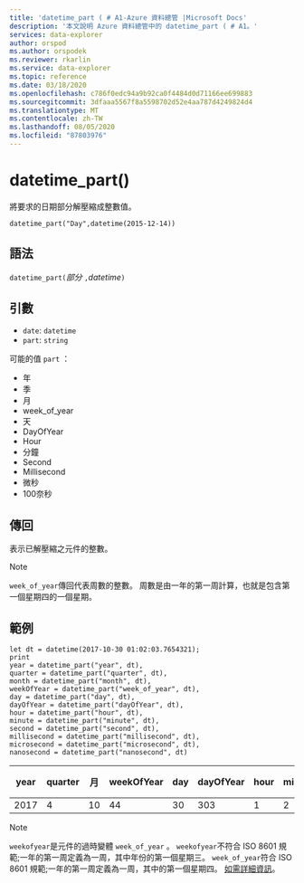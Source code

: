 ```yaml
---
title: 'datetime_part ( # A1-Azure 資料總管 |Microsoft Docs'
description: '本文說明 Azure 資料總管中的 datetime_part ( # A1。'
services: data-explorer
author: orspod
ms.author: orspodek
ms.reviewer: rkarlin
ms.service: data-explorer
ms.topic: reference
ms.date: 03/18/2020
ms.openlocfilehash: c786f0edc94a9b92ca0f4484d0d71166ee699883
ms.sourcegitcommit: 3dfaaa5567f8a5598702d52e4aa787d4249824d4
ms.translationtype: MT
ms.contentlocale: zh-TW
ms.lasthandoff: 08/05/2020
ms.locfileid: "87803976"
---
```

# <a name="datetime_part"></a>datetime_part()

將要求的日期部分解壓縮成整數值。

```kusto
datetime_part("Day",datetime(2015-12-14))
```

## <a name="syntax"></a>語法

`datetime_part(`*部分* `,`*datetime*`)`

## <a name="arguments"></a>引數

* `date`: `datetime`
* `part`: `string`

可能的值 `part` ： 
* 年
* 季
* 月
* week_of_year
* 天
* DayOfYear
* Hour
* 分鐘
* Second
* Millisecond
* 微秒
* 100奈秒

## <a name="returns"></a>傳回

表示已解壓縮之元件的整數。

> [!NOTE]
> `week_of_year`傳回代表周數的整數。 周數是由一年的第一周計算，也就是包含第一個星期四的一個星期。

## <a name="examples"></a>範例

```kusto
let dt = datetime(2017-10-30 01:02:03.7654321); 
print 
year = datetime_part("year", dt),
quarter = datetime_part("quarter", dt),
month = datetime_part("month", dt),
weekOfYear = datetime_part("week_of_year", dt),
day = datetime_part("day", dt),
dayOfYear = datetime_part("dayOfYear", dt),
hour = datetime_part("hour", dt),
minute = datetime_part("minute", dt),
second = datetime_part("second", dt),
millisecond = datetime_part("millisecond", dt),
microsecond = datetime_part("microsecond", dt),
nanosecond = datetime_part("nanosecond", dt)

```

|year|quarter|月|weekOfYear|day|dayOfYear|hour|minute|second|毫秒|微秒|奈秒|
|---|---|---|---|---|---|---|---|---|---|---|---|
|2017|4|10|44|30|303|1|2|3|765|765432|765432100|

> [!NOTE]
> `weekofyear`是元件的過時變體 `week_of_year` 。 `weekofyear`不符合 ISO 8601 規範;一年的第一周定義為一周，其中年份的第一個星期三。
> `week_of_year`符合 ISO 8601 規範;一年的第一周定義為一周，其中的第一個星期四。 [如需詳細資訊](https://en.wikipedia.org/wiki/ISO_8601#Week_dates)。